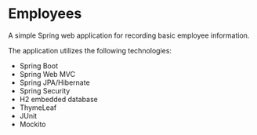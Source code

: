 # Employees
  A simple Spring web application for recording basic employee information.
  
  The application utilizes the following technologies:
  - Spring Boot
  - Spring Web MVC
  - Spring JPA/Hibernate
  - Spring Security
  - H2 embedded database
  - ThymeLeaf
  - JUnit
  - Mockito

